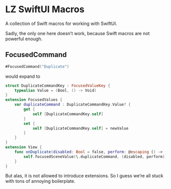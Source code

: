 # LZ SwiftUI Macros

A collection of Swift macros for working with SwiftUI.

Sadly, the only one here doesn’t work, because Swift macros are not powerful enough.

## FocusedCommand

```swift
#FocusedCommand("Duplicate")
```

would expand to

```swift
struct DuplicateCommandKey : FocusedValueKey {
	typealias Value = (Bool, () -> Void)
}
extension FocusedValues {
	var duplicateCommand : DuplicateCommandKey.Value? {
		get {
			self [DuplicateCommandKey.self]
		}
		set {
			self [DuplicateCommandKey.self] = newValue
		}
	}
}
extension View {
	func onDuplicate(disabled: Bool = false, perform: @escaping () -> ()) -> some View {
		self.focusedSceneValue(\.duplicateCommand, (disabled, perform))
	}
}
```

But alas, it is not allowed to introduce extensions. So I guess we’re all stuck
with tons of annoying boilerplate.
